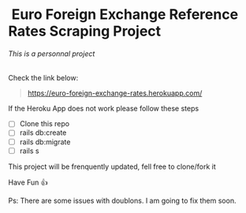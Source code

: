#  Euro Foreign Exchange Reference Rates Scraping Project

###### This is a personnal project

Check the link below:
> https://euro-foreign-exchange-rates.herokuapp.com/

If the Heroku App does not work please follow these steps

- [ ] Clone this repo
- [ ] rails db:create
- [ ] rails db:migrate
- [ ] rails s

This project will be frenquently updated, fell free to clone/fork it

Have Fun :+1:


Ps: There are some issues with doublons. I am going to fix them soon.
